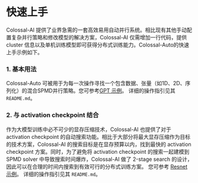 # 快速上手

Colossal-AI 提供了业界急需的一套高效易用自动并行系统。相比现有其他手动配置复杂并行策略和修改模型的解决方案，Colossal-AI 仅需增加一行代码，提供 cluster 信息以及单机训练模型即可获得分布式训练能力。Colossal-Auto的快速上手示例如下。

### 1. 基本用法
Colossal-Auto 可被用于为每一次操作寻找一个包含数据、张量（如1D、2D、序列化）的混合SPMD并行策略。您可参考[GPT 示例](https://github.com/hpcaitech/ColossalAI/tree/main/examples/language/gpt/experiments/auto_parallel)。
详细的操作指引见其 `README.md`。

### 2. 与 activation checkpoint 结合

作为大模型训练中必不可少的显存压缩技术，Colossal-AI 也提供了对于 activation checkpoint 的自动搜索功能。相比于大部分将最大显存压缩作为目标的技术方案，Colossal-AI 的搜索目标是在显存预算以内，找到最快的 activation checkpoint 方案。同时，为了避免将 activation checkpoint 的搜索一起建模到 SPMD solver 中导致搜索时间爆炸，Colossal-AI 做了 2-stage search 的设计，因此可以在合理的时间内搜索到有效可行的分布式训练方案。 您可参考 [Resnet 示例](https://github.com/hpcaitech/ColossalAI/tree/main/examples/tutorial/auto_parallel)。
详细的操作指引见其 `README.md`。
